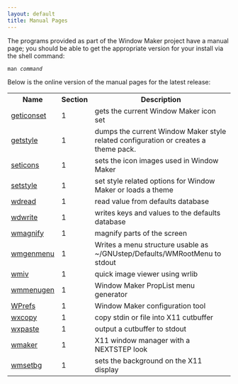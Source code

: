 ```yaml
---
layout: default
title: Manual Pages
---
```


The programs provided as part of the Window Maker project have a manual page;
you should be able to get the appropriate version for your install via the shell command:

<code class="command">man <i>command</i></code>

Below is the online version of the manual pages for the latest release:

<table class="manlist">
  <tr><th>Name</th><th>Section</th><th>Description</th></tr>
  <!-- start LIST_MANPAGES_COMMANDS | Marker for auto-generated content -->
  <tr><td class="name"><a href="geticonset.html">geticonset</a></td><td class="section">1</td><td>gets the current Window Maker icon set</td></tr>
  <tr><td class="name"><a href="getstyle.html">getstyle</a></td><td class="section">1</td><td>dumps the current Window Maker style related configuration or creates a theme pack.</td></tr>
  <tr><td class="name"><a href="seticons.html">seticons</a></td><td class="section">1</td><td>sets the icon images used in Window Maker</td></tr>
  <tr><td class="name"><a href="setstyle.html">setstyle</a></td><td class="section">1</td><td>set style related options for Window Maker or loads a theme</td></tr>
  <tr><td class="name"><a href="wdread.html">wdread</a></td><td class="section">1</td><td>read value from defaults database</td></tr>
  <tr><td class="name"><a href="wdwrite.html">wdwrite</a></td><td class="section">1</td><td>writes keys and values to the defaults database</td></tr>
  <tr><td class="name"><a href="wmagnify.html">wmagnify</a></td><td class="section">1</td><td>magnify parts of the screen</td></tr>
  <tr><td class="name"><a href="wmgenmenu.html">wmgenmenu</a></td><td class="section">1</td><td>Writes a menu structure usable as ~/GNUstep/Defaults/WMRootMenu to stdout</td></tr>
  <tr><td class="name"><a href="wmiv.html">wmiv</a></td><td class="section">1</td><td>quick image viewer using wrlib</td></tr>
  <tr><td class="name"><a href="wmmenugen.html">wmmenugen</a></td><td class="section">1</td><td>Window Maker PropList menu generator</td></tr>
  <tr><td class="name"><a href="WPrefs.html">WPrefs</a></td><td class="section">1</td><td>Window Maker configuration tool</td></tr>
  <tr><td class="name"><a href="wxcopy.html">wxcopy</a></td><td class="section">1</td><td>copy stdin or file into X11 cutbuffer</td></tr>
  <tr><td class="name"><a href="wxpaste.html">wxpaste</a></td><td class="section">1</td><td>output a cutbuffer to stdout</td></tr>
  <tr><td class="name"><a href="wmaker.html">wmaker</a></td><td class="section">1</td><td>X11 window manager with a NEXTSTEP look</td></tr>
  <tr><td class="name"><a href="wmsetbg.html">wmsetbg</a></td><td class="section">1</td><td>sets the background on the X11 display</td></tr>
  <!-- end LIST_MANPAGES_COMMANDS -->
</table>
